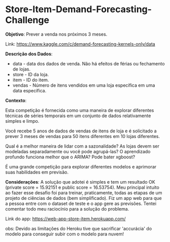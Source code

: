 # Store-Item-Demand-Forecasting-Challenge

__Objetivo__: Prever a venda nos próximos 3 meses.

Link: https://www.kaggle.com/c/demand-forecasting-kernels-only/data

__Descrição dos Dados__:

* data - data dos dados de venda. Não há efeitos de férias ou fechamento de lojas.
* store - ID da loja.
* item - ID do item.
* vendas - Número de itens vendidos em uma loja específica em uma data específica.

__Contexto__:

Esta competição é fornecida como uma maneira de explorar diferentes técnicas de séries temporais em um conjunto de dados relativamente simples e limpo.

Você recebe 5 anos de dados de vendas de itens de loja e é solicitado a prever 3 meses de vendas para 50 itens diferentes em 10 lojas diferentes.

Qual é a melhor maneira de lidar com a sazonalidade? As lojas devem ser modeladas separadamente ou você pode agrupá-las? O aprendizado profundo funciona melhor que o ARIMA? Pode bater xgboost?

É uma grande competição para explorar diferentes modelos e aprimorar suas habilidades em previsão.

__Considerações__:
  A solução que adotei é simples e tem um resultado OK (private score = 15.92151 e public score = 16.53754). Meu principal intuito ao fazer esse desafio foi para treinar, praticamente, todas as etapas de um projeto de ciências de dados (bem simplificado). Fiz um app web para que a pessoa entre com o dataset de teste e o app gere as previsões. Tentei comentar todo meu raciocínio para a solução do problema.
  
Link do app: https://web-app-store-item.herokuapp.com/

obs: Devido as limitações do Heroku tive que sacrificar 'accurácia' do modelo para conseguir subir com o modelo para nuvem!
